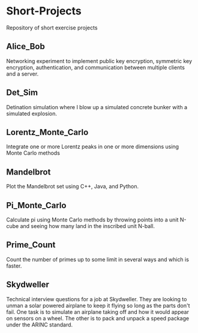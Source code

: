# Short-Projects

Repository of short exercise projects

## Alice_Bob

Networking experiment to implement public key encryption, symmetric key encryption, authentication, and communication between multiple clients and a server.

## Det_Sim

Detination simulation where I blow up a simulated concrete bunker with a simulated explosion.

## Lorentz_Monte_Carlo

Integrate one or more Lorentz peaks in one or more dimensions using Monte Carlo methods

## Mandelbrot

Plot the Mandelbrot set using C++, Java, and Python.

## Pi_Monte_Carlo

Calculate pi using Monte Carlo methods by throwing points into a unit N-cube and seeing how many land in the inscribed unit N-ball.

## Prime_Count

Count the number of primes up to some limit in several ways and which is faster.

## Skydweller

Technical interview questions for a job at Skydweller. They are looking to unman a solar powered airplane to keep it flying so long as the parts don't fail. One task is to simulate an airplane taking off and how it would appear on sensors on a wheel. The other is to pack and unpack a speed package under the ARINC standard.
